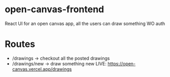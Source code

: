 # open-canvas-frontend
React UI for an open canvas app, all the users can draw something WO auth
# Routes
- /drawings -> checkout all the posted drawings
- /drawings/new -> draw something new
LIVE: https://open-canvas.vercel.app/drawings
